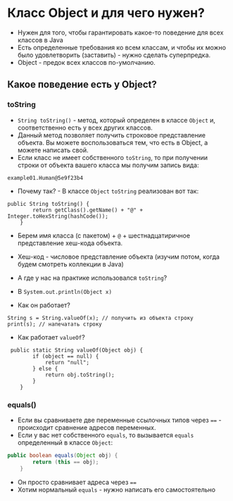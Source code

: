# Класс Object и для чего нужен?

* Нужен для того, чтобы гарантировать какое-то поведение для всех классов в Java
* Есть определенные требования ко всем классам, и чтобы их можно было удовлетворить (заставить) - нужно сделать суперпредка.
* Object - предок всех классов по-умолчанию.

## Какое поведение есть у Object?

### toString

* `String toString()` - метод, который определен в классе `Object` и, соответственно есть у всех других классов.
* Данный метод позволяет получить строковое представление объекта. Вы можете воспользоваться тем, что есть в Object, а можете написать свой.
* Если класс не имеет собственного `toString`, то при получении строки от объекта вашего класса мы получим запись вида:

```
example01.Human@5e9f23b4
```

* Почему так? - В классе `Object` `toString` реализован вот так:

```
public String toString() {
        return getClass().getName() + "@" + Integer.toHexString(hashCode());
    }
```

* Берем имя класса (с пакетом) + `@` + шестнадцатиричное представление хеш-кода объекта.
* Хеш-код - числовое представление объекта (изучим потом, когда будем смотреть коллекции в Java)

* А где у нас на практике использовался `toString`?
* В `System.out.println(Object x)`
* Как он работает?

```
String s = String.valueOf(x); // получить из объекта строку
print(s); // напечатать строку
```

* Как работает `valueOf`?

```
 public static String valueOf(Object obj) {
        if (object == null) {
            return "null";
        } else {
            return obj.toString();
        }
    }
```

### equals()

* Если вы сравниваете две переменные ссылочных типов через `==` - происходит сравнение адресов переменных.
* Если у вас нет собственного `equals`, то вызывается `equals` определенный в классе `Object`:

```java
public boolean equals(Object obj) {
        return (this == obj);
    }
```

* Он просто сравнивает адреса через `==`
* Хотим нормальный `equals` - нужно написать его самостоятельно